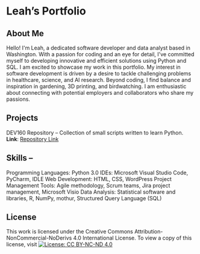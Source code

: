 # Leah’s Portfolio 

## About Me 
Hello! I'm Leah, a dedicated software developer and data analyst based in Washington. With a passion for coding and an eye for detail, I've committed myself to developing innovative and efficient solutions using Python and SQL.
I am excited to showcase my work in this portfolio. My interest in software development is driven by a desire to tackle challenging problems in healthcare, science, and AI research.
Beyond coding, I find balance and inspiration in gardening, 3D printing, and birdwatching. I am enthusiastic about connecting with potential employers and collaborators who share my passions.

## Projects 
DEV160 Repository – Collection of small scripts written to learn Python.  
**Link**: [Repository Link]( https://github.com/gitplants/Dev160)

## Skills – 
Programming Languages: Python 3.0 
IDEs: Microsoft Visual Studio Code, PyCharm, IDLE 
Web Development: HTML, CSS, WordPress 
Project Management Tools: Agile methodology, Scrum teams, Jira project management, Microsoft Visio 
Data Analysis: Statistical software and libraries, R, NumPy, mothur, Structured Query Language (SQL)

 ## License 
This work is licensed under the Creative Commons Attribution-NonCommercial-NoDerivs 4.0 International License. To view a copy of this license, visit [![License: CC BY-NC-ND 4.0](https://licensebuttons.net/l/by-nc-nd/4.0/88x31.png)](https://creativecommons.org/licenses/by-nc-nd/4.0/)

<!---
gitplants/gitplants is a ✨ special ✨ repository because its `README.md` (this file) appears on your GitHub profile.
You can click the Preview link to take a look at your changes.
--->
